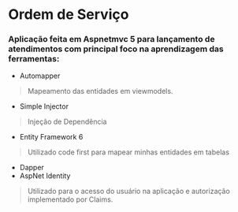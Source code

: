 # Ordem de Serviço
### Aplicação feita em Aspnetmvc 5 para lançamento de atendimentos com principal foco na aprendizagem das ferramentas: 

- Automapper 
> Mapeamento das entidades em viewmodels.
- Simple Injector
> Injeção de Dependência
- Entity Framework 6 
> Utilizado code first para mapear minhas entidades em tabelas
- Dapper 
- AspNet Identity
> Utilizado para o acesso do usuário na aplicação e autorização implementado por Claims.
